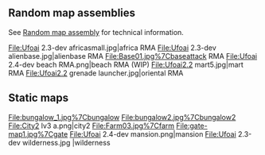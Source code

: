 ## Random map assemblies


See [Random map assembly](Mapping/Random_map_assembly "wikilink") for
technical information.

<File:Ufoai> 2.3-dev africasmall.jpg\|africa RMA <File:Ufoai> 2.3-dev
alienbase.jpg\|alienbase RMA <File:Base01.jpg%7Cbaseattack> RMA
<File:Ufoai> 2.4-dev beach RMA.png\|beach RMA (WIP) <File:Ufoai2.2>
mart5.jpg\|mart RMA <File:Ufoai2.2> grenade launcher.jpg\|oriental RMA

## Static maps

<File:bungalow_1.jpg%7Cbungalow> <File:bungalow2.jpg%7Cbungalow2>
<File:City2> lv3 a.png\|city2 <File:Farm03.jpg%7Cfarm>
<File:gate-map1.jpg%7Cgate> <File:Ufoai> 2.4-dev mansion.png\|mansion
<File:Ufoai> 2.3-dev wilderness.jpg \|wilderness